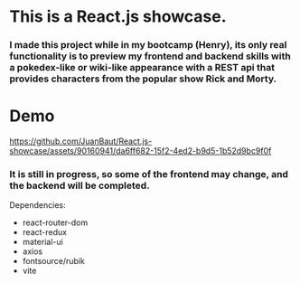 # This is a React.js showcase.
### I made this project while in my bootcamp (Henry), its only real functionality is to preview my frontend and backend skills with a pokedex-like or wiki-like appearance with a REST api that provides characters from the popular show Rick and Morty.

# Demo  
https://github.com/JuanBaut/React.js-showcase/assets/90160941/da6ff682-15f2-4ed2-b9d5-1b52d9bc9f0f

### It is still in progress, so some of the frontend may change, and the backend will be completed. 

Dependencies:
- react-router-dom
- react-redux
- material-ui
- axios
- fontsource/rubik
- vite
